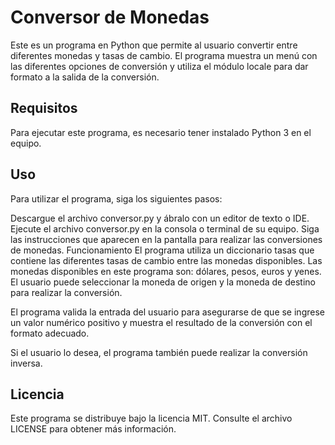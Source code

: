 # Conversor de Monedas
Este es un programa en Python que permite al usuario convertir entre diferentes monedas y tasas de cambio. El programa muestra un menú con las diferentes opciones de conversión y utiliza el módulo locale para dar formato a la salida de la conversión.

## Requisitos
Para ejecutar este programa, es necesario tener instalado Python 3 en el equipo.

## Uso
Para utilizar el programa, siga los siguientes pasos:

Descargue el archivo conversor.py y ábralo con un editor de texto o IDE.
Ejecute el archivo conversor.py en la consola o terminal de su equipo.
Siga las instrucciones que aparecen en la pantalla para realizar las conversiones de monedas.
Funcionamiento
El programa utiliza un diccionario tasas que contiene las diferentes tasas de cambio entre las monedas disponibles. Las monedas disponibles en este programa son: dólares, pesos, euros y yenes. El usuario puede seleccionar la moneda de origen y la moneda de destino para realizar la conversión.

El programa valida la entrada del usuario para asegurarse de que se ingrese un valor numérico positivo y muestra el resultado de la conversión con el formato adecuado.

Si el usuario lo desea, el programa también puede realizar la conversión inversa.

## Licencia
Este programa se distribuye bajo la licencia MIT. Consulte el archivo LICENSE para obtener más información.
